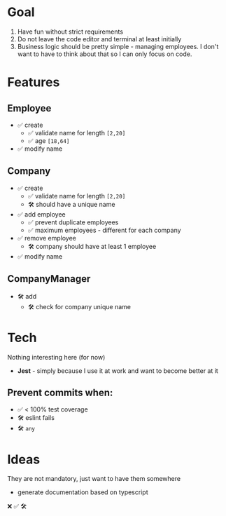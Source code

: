 # Goal

1. Have fun without strict requirements
2. Do not leave the code editor and terminal at least initially
3. Business logic should be pretty simple - managing employees. I don't want to have to think about that so I can only focus on code.

# Features

## Employee

- ✅ create
  - ✅ validate name for length `[2,20]`
  - ✅ age `[18,64]`
- ✅ modify name

## Company
- ✅ create
  - ✅ validate name for length `[2,20]`
  - 🛠️ should have a unique name
- ✅ add employee
  - ✅ prevent duplicate employees
  - ✅ maximum employees - different for each company
- ✅ remove employee
  - 🛠️ company should have at least 1 employee
- ✅ modify name

## CompanyManager
- 🛠️ add
  - 🛠️ check for company unique name

# Tech

Nothing interesting here (for now)

- **Jest** - simply because I use it at work and want to become better at it

## Prevent commits when:

- ✅ < 100% test coverage
- 🛠️ eslint fails
- 🛠️ `any`

# Ideas

They are not mandatory, just want to have them somewhere

- generate documentation based on typescript

❌
✅
🛠️
